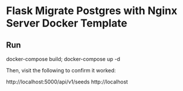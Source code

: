 # Flask Migrate Postgres with Nginx Server Docker Template

## Run

  docker-compose build; docker-compose up -d

Then, visit the following to confirm it worked:

http://localhost:5000/api/v1/seeds 
http://localhost
